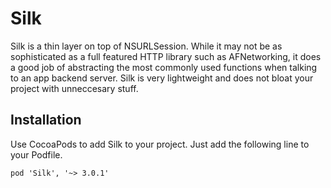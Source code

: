 Silk
======

Silk is a thin layer on top of NSURLSession. While it may not be as sophisticated as a full featured HTTP library such as AFNetworking, it does a good job of abstracting the most commonly used functions when talking to an app backend server. Silk is very lightweight and does not bloat your project with unneccesary stuff.


## Installation
Use CocoaPods to add Silk to your project. Just add the following line to your Podfile.
```
pod 'Silk', '~> 3.0.1'
```
